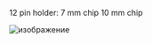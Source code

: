 12 pin holder: 
  7 mm chip 
  10 mm chip 

  ![изображение](https://github.com/user-attachments/assets/8add5c0c-1aec-41e5-9df4-de359df365da)
